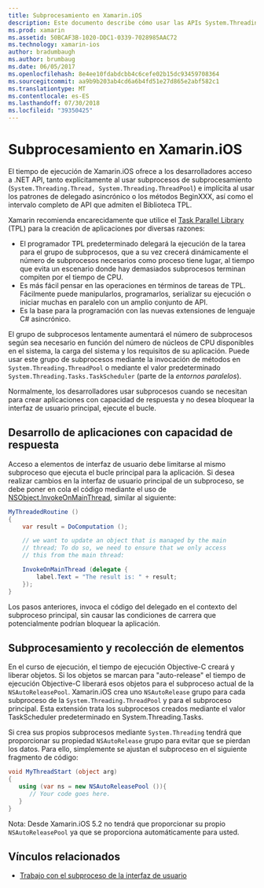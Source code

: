 ```yaml
---
title: Subprocesamiento en Xamarin.iOS
description: Este documento describe cómo usar las APIs System.Threading en una aplicación de Xamarin.iOS. Describe la biblioteca TPL, creación de aplicaciones con capacidad de respuesta y recolección de elementos.
ms.prod: xamarin
ms.assetid: 50BCAF3B-1020-DDC1-0339-7028985AAC72
ms.technology: xamarin-ios
author: bradumbaugh
ms.author: brumbaug
ms.date: 06/05/2017
ms.openlocfilehash: 8e4ee10fdabdcbb4c6cefe02b15dc93459708364
ms.sourcegitcommit: aa9b9b203ab4cd6a6b4fd51e27d865e2abf582c1
ms.translationtype: MT
ms.contentlocale: es-ES
ms.lasthandoff: 07/30/2018
ms.locfileid: "39350425"
---
```

# <a name="threading-in-xamarinios"></a>Subprocesamiento en Xamarin.iOS

El tiempo de ejecución de Xamarin.iOS ofrece a los desarrolladores acceso a .NET API, tanto explícitamente al usar subprocesos de subprocesamiento (`System.Threading.Thread, System.Threading.ThreadPool`) e implícita al usar los patrones de delegado asincrónico o los métodos BeginXXX, así como el intervalo completo de API que admiten el Biblioteca TPL.



Xamarin recomienda encarecidamente que utilice el [Task Parallel Library](http://msdn.microsoft.com/library/dd460717.aspx) (TPL) para la creación de aplicaciones por diversas razones:
-  El programador TPL predeterminado delegará la ejecución de la tarea para el grupo de subprocesos, que a su vez crecerá dinámicamente el número de subprocesos necesarios como proceso tiene lugar, al tiempo que evita un escenario donde hay demasiados subprocesos terminan compiten por el tiempo de CPU. 
-  Es más fácil pensar en las operaciones en términos de tareas de TPL. Fácilmente puede manipularlos, programarlos, serializar su ejecución o iniciar muchas en paralelo con un amplio conjunto de API. 
-  Es la base para la programación con las nuevas extensiones de lenguaje C# asincrónico. 


El grupo de subprocesos lentamente aumentará el número de subprocesos según sea necesario en función del número de núcleos de CPU disponibles en el sistema, la carga del sistema y los requisitos de su aplicación. Puede usar este grupo de subprocesos mediante la invocación de métodos en `System.Threading.ThreadPool` o mediante el valor predeterminado `System.Threading.Tasks.TaskScheduler` (parte de la *entornos paralelos*).

Normalmente, los desarrolladores usar subprocesos cuando se necesitan para crear aplicaciones con capacidad de respuesta y no desea bloquear la interfaz de usuario principal, ejecute el bucle.

 <a name="Developing_Responsive_Applications" />


## <a name="developing-responsive-applications"></a>Desarrollo de aplicaciones con capacidad de respuesta

Acceso a elementos de interfaz de usuario debe limitarse al mismo subproceso que ejecuta el bucle principal para la aplicación. Si desea realizar cambios en la interfaz de usuario principal de un subproceso, se debe poner en cola el código mediante el uso de [NSObject.InvokeOnMainThread](https://developer.xamarin.com/api/type/Foundation.NSObject/), similar al siguiente:

```csharp
MyThreadedRoutine ()  
{  
    var result = DoComputation ();  

    // we want to update an object that is managed by the main
    // thread; To do so, we need to ensure that we only access
    // this from the main thread:

    InvokeOnMainThread (delegate {  
        label.Text = "The result is: " + result;  
    });
}
```

Los pasos anteriores, invoca el código del delegado en el contexto del subproceso principal, sin causar las condiciones de carrera que potencialmente podrían bloquear la aplicación.

 <a name="Threading_and_Garbage_Collection" />


## <a name="threading-and-garbage-collection"></a>Subprocesamiento y recolección de elementos

En el curso de ejecución, el tiempo de ejecución Objective-C creará y liberar objetos. Si los objetos se marcan para "auto-release" el tiempo de ejecución Objective-C liberará esos objetos para el subproceso actual de la `NSAutoReleasePool`. Xamarin.iOS crea uno `NSAutoRelease` grupo para cada subproceso de la `System.Threading.ThreadPool` y para el subproceso principal. Esta extensión trata los subprocesos creados mediante el valor TaskScheduler predeterminado en System.Threading.Tasks.

Si crea sus propios subprocesos mediante `System.Threading` tendrá que proporcionar su propiedad `NSAutoRelease` grupo para evitar que se pierdan los datos. Para ello, simplemente se ajustan el subproceso en el siguiente fragmento de código:

```csharp
void MyThreadStart (object arg)
{
   using (var ns = new NSAutoReleasePool ()){
      // Your code goes here.
   }
}
```

Nota: Desde Xamarin.iOS 5.2 no tendrá que proporcionar su propio `NSAutoReleasePool` ya que se proporciona automáticamente para usted.


## <a name="related-links"></a>Vínculos relacionados

- [Trabajo con el subproceso de la interfaz de usuario](~/ios/user-interface/ios-ui/ui-thread.md)
